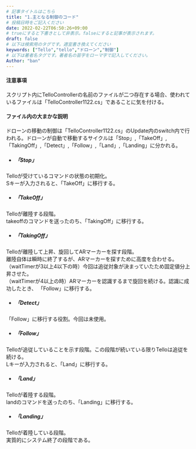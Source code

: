 ```yaml
---
# 記事タイトルはこちら
title: "1.主となる制御のコード"
# 投稿日時をご記入ください
date: 2022-02-22T06:50:26+09:00
# trueにすると下書きとして非表示。falseにすると記事が表示されます。
draft: false
# 以下は検索用のタグです。適宜書き換えてください
keywords: ["Tello","tello","ドローン","制御"]
# 以下は著者名タグです。著者名の苗字をローマ字で記入してください。
Author: "ban"
---
```


#### 注意事項
スクリプト内にTelloControllerの名前のファイルが二つ存在する場合、使われているファイルは「TelloController1122.cs」であることに気を付ける。

#### ファイル内の大まかな説明
ドローンの移動の制御は「TelloController1122.cs」のUpdate内のswitch内で行われる。ドローンが自動で移動するサイクルは「Stop」,「TakeOff」,「TakingOff」,「Detect」,「Follow」,「Land」,「Landing」に分かれる。
- ##### 「Stop」
Telloが受けているコマンドの状態の初期化。  
Sキーが入力されると、「TakeOff」に移行する。  

- ##### 「TakeOff」
Telloが離陸する段階。  
takeoffのコマンドを送ったのち、「TakingOff」に移行する。

- ##### 「TakingOff」
Telloが離陸して上昇、旋回してARマーカーを探す段階。  
離陸自体は瞬時に終了するが、ARマーカーを探すために高度を合わせる。  
（waitTimerが3以上4以下の時）今回は追従対象が決まっていたため固定値分上昇させた。  
（waitTimerが4以上の時）ARマーカーを認識するまで旋回を続ける。認識に成功したとき、 「Follow」に移行する。 

- ##### 「Detect」
「Follow」に移行する役割。今回は未使用。

- ##### 「Follow」
Telloが追従していることを示す段階。この段階が続いている限りTelloは追従を続ける。  
Lキーが入力されると、「Land」に移行する。

- ##### 「Land」
Telloが着陸する段階。  
landのコマンドを送ったのち、「Landing」に移行する。

- ##### 「Landing」
Telloが着陸している段階。  
実質的にシステム終了の段階である。